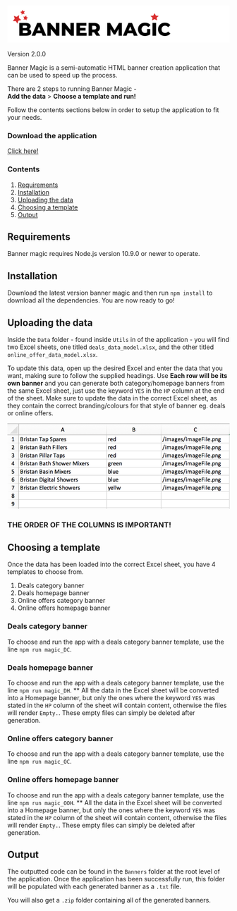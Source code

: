
![Example of Excel sheet data model](Utils/Images/logo.png)

Version 2.0.0

Banner Magic is a semi-automatic HTML banner creation application that can be used to speed up the process.

There are 2 steps to running Banner Magic -
<br/>
**Add the data** > **Choose a template and run!**

Follow the contents sections below in order to setup the application to fit your needs.

### Download the application
[Click here!](https://github.com/stevenrobertswolseley/banner_magic/archive/master.zip)

### Contents
1. [Requirements](#Requirements)
2. [Installation](#Installation)
3. [Uploading the data](#Uploading_the_data)
4. [Choosing a template](#Choosing_a_template)
5. [Output](#Output)


<a name="Requirements"></a>
## Requirements
Banner magic requires Node.js version 10.9.0 or newer to operate.

<a name="Installation"></a>
## Installation
Download the latest version banner magic and then run `npm install` to download all the dependencies. You are now ready to go!

<a name="Uploading_the_data"></a>
## Uploading the data
Inside the `Data` folder - found inside `Utils` in of the application - you will find two Excel sheets, one titled `deals_data_model.xlsx`, and the other titled `online_offer_data_model.xlsx`.

To update this data, open up the desired Excel and enter the data that you want, making sure to follow the supplied headings. Use  **Each row will be its own banner** and you can generate both category/homepage banners from the same Excel sheet, just use the keyword `YES` in the `HP` column at the end of the sheet. Make sure to update the data in the correct Excel sheet, as they contain the correct branding/colours for that style of banner eg. deals or online offers.

![Example of Excel sheet data model](Utils/Images/Excel_Sheet_Example.png)

### THE ORDER OF THE COLUMNS IS IMPORTANT!

<a name="Choosing_a_template"></a>
## Choosing a template
Once the data has been loaded into the correct Excel sheet, you have 4 templates to choose from.
1. Deals category banner
2. Deals homepage banner
3. Online offers category banner
4. Online offers homepage banner

### Deals category banner
To choose and run the app with a deals category banner template, use the line `npm run magic_DC`.

### Deals homepage banner
To choose and run the app with a deals category banner template, use the line `npm run magic_DH`.
** All the data in the Excel sheet will be converted into a Homepage banner, but only the ones where the keyword `YES` was stated in the `HP` column of the sheet will contain content, otherwise the files will render `Empty.`. These empty files can simply be deleted after generation.

### Online offers category banner
To choose and run the app with a deals category banner template, use the line `npm run magic_OC`.

### Online offers homepage banner
To choose and run the app with a deals category banner template, use the line `npm run magic_OOH`.
** All the data in the Excel sheet will be converted into a Homepage banner, but only the ones where the keyword `YES` was stated in the `HP` column of the sheet will contain content, otherwise the files will render `Empty.`. These empty files can simply be deleted after generation.

<a name="Output"></a>
## Output
The outputted code can be found in the `Banners` folder at the root level of the application. Once the application has been successfully run, this folder will be populated with each generated banner as a `.txt` file.

You will also get a `.zip` folder containing all of the generated banners.
